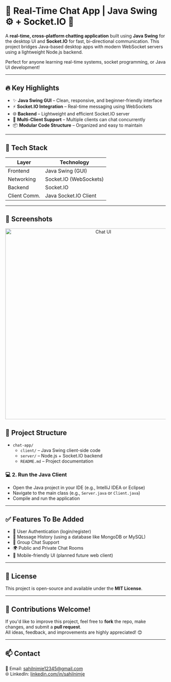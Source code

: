 # 💬 Real-Time Chat App | Java Swing ⚙️ + Socket.IO 🚀

A **real-time, cross-platform chatting application** built using **Java Swing** for the desktop UI and **Socket.IO** for fast, bi-directional communication. This project bridges Java-based desktop apps with modern WebSocket servers using a lightweight Node.js backend.

Perfect for anyone learning real-time systems, socket programming, or Java UI development!

---

## 🔥 Key Highlights

- ✨ **Java Swing GUI** – Clean, responsive, and beginner-friendly interface
- ⚡ **Socket.IO Integration** – Real-time messaging using WebSockets
- 🌐 **Backend** – Lightweight and efficient Socket.IO server
- 👥 **Multi-Client Support** – Multiple clients can chat concurrently
- 📦 **Modular Code Structure** – Organized and easy to maintain

---

## 🧠 Tech Stack

| Layer           | Technology            |
|----------------|------------------------|
| Frontend        | Java Swing (GUI)       |
| Networking      | Socket.IO (WebSockets) |
| Backend         | Socket.IO     |
| Client Comm.    | Java Socket.IO Client  |

---

## 📸 Screenshots

<p align="center">
  <img src="./images/chat-ui.png" alt="Chat UI" width="600"/>
</p>

## 📁 Project Structure

- `chat-app/`
  - `client/` – Java Swing client-side code  
  - `server/` – Node.js + Socket.IO backend  
  - `README.md` – Project documentation

### 💻 2. Run the Java Client

- Open the Java project in your IDE (e.g., IntelliJ IDEA or Eclipse)  
- Navigate to the main class (e.g., `Server.java` or `Client.java`)  
- Compile and run the application

---

## ✅ Features To Be Added

- 🔐 User Authentication (login/register)  
- 💾 Message History (using a database like MongoDB or MySQL)  
- 🧩 Group Chat Support  
- 🌍 Public and Private Chat Rooms  
- 📱 Mobile-friendly UI (planned future web client)  

---

## 📃 License

This project is open-source and available under the **MIT License**.

---

## 🙌 Contributions Welcome!

If you'd like to improve this project, feel free to **fork** the repo, make changes, and submit a **pull request**.  
All ideas, feedback, and improvements are highly appreciated! 😊

---

## 📫 Contact

📧 Email: [sahilnimje12345@gmail.com](mailto:sahilnimje12345@gmail.com)  
🌐 LinkedIn: [linkedin.com/in/sahilnimje](https://linkedin.com/in/sahilnimje)




 
